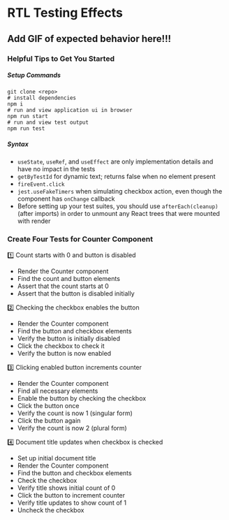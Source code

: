 # RTL Testing Effects

## Add GIF of expected behavior here!!!

### Helpful Tips to Get You Started

##### Setup Commands
```
git clone <repo>
# install dependencies
npm i
# run and view application ui in browser
npm run start
# run and view test output 
npm run test
```

##### Syntax
- `useState`, `useRef`, and `useEffect` are only implementation details and have no impact in the tests
- `getByTestId` for dynamic text; returns false when no element present
- `fireEvent.click`
- `jest.useFakeTimers` when simulating checkbox action, even though the component has `onChange` callback
- Before setting up your test suites, you should use `afterEach(cleanup)` (after imports) in order to unmount any React trees that were mounted with render

### Create Four Tests for Counter Component

1️⃣ Count starts with 0 and button is disabled
- Render the Counter component
- Find the count and button elements
- Assert that the count starts at 0
- Assert that the button is disabled initially

2️⃣ Checking the checkbox enables the button
- Render the Counter component
- Find the button and checkbox elements
- Verify the button is initially disabled
- Click the checkbox to check it
- Verify the button is now enabled

3️⃣ Clicking enabled button increments counter
- Render the Counter component
- Find all necessary elements
- Enable the button by checking the checkbox
- Click the button once
- Verify the count is now 1 (singular form)
- Click the button again
- Verify the count is now 2 (plural form)

4️⃣ Document title updates when checkbox is checked
- Set up initial document title
- Render the Counter component
- Find the button and checkbox elements
- Check the checkbox
- Verify title shows initial count of 0
- Click the button to increment counter
- Verify title updates to show count of 1
- Uncheck the checkbox